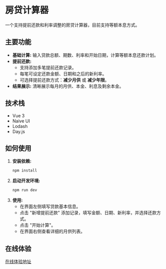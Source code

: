 # 房贷计算器

一个支持提前还款和利率调整的房贷计算器，目前支持等额本息方式。

## 主要功能

- **基础计算:** 输入贷款总额、期数、利率和开始日期，计算等额本息还款计划。
- **提前还款:** 
    - 支持添加多笔提前还款记录。
    - 每笔可设定还款金额、日期和之后的新利率。
    - 可选择提前还款方式：**减少月供** 或 **减少年限**。
- **结果展示:** 清晰展示每月的月供、本金、利息及剩余本金。

## 技术栈

- Vue 3
- Naive UI
- Lodash
- Day.js

## 如何使用

1.  **安装依赖:**
    ```bash
    npm install
    ```
2.  **启动开发环境:**
    ```bash
    npm run dev
    ```
3.  **使用:**
    - 在界面左侧填写贷款基本信息。
    - 点击 "新增提前还款" 添加记录，填写金额、日期、新利率，并选择还款方式。
    - 点击 "开始计算"。
    - 在界面右侧查看详细的月供列表。

## 在线体验

[在线体验地址](https://chenjiangui.github.io/loan-computed/)
